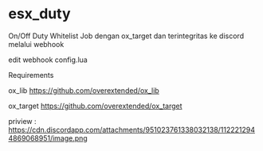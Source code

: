 # esx_duty
On/Off Duty Whitelist Job dengan ox_target dan terintegritas ke discord melalui webhook

edit webhook config.lua

Requirements

ox_lib
https://github.com/overextended/ox_lib

ox_target
https://github.com/overextended/ox_target

priview : https://cdn.discordapp.com/attachments/951023761338032138/1122212944869068951/image.png
